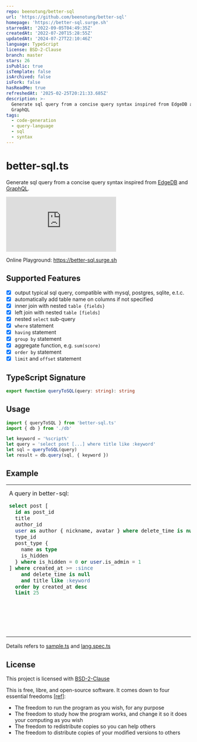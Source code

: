 ```yaml
---
repo: beenotung/better-sql
url: 'https://github.com/beenotung/better-sql'
homepage: 'https://better-sql.surge.sh'
starredAt: '2022-09-05T04:49:35Z'
createdAt: '2022-07-20T15:28:55Z'
updatedAt: '2024-07-27T22:10:46Z'
language: TypeScript
license: BSD-2-Clause
branch: master
stars: 26
isPublic: true
isTemplate: false
isArchived: false
isFork: false
hasReadMe: true
refreshedAt: '2025-02-25T20:21:33.685Z'
description: >-
  Generate sql query from a concise query syntax inspired from EdgeDB and
  GraphQL
tags:
  - code-generation
  - query-language
  - sql
  - syntax
---
```


# better-sql.ts

Generate sql query from a concise query syntax inspired from [EdgeDB](https://www.edgedb.com/blog/edgedb-1-0) and [GraphQL](https://graphql.org/).

[![npm Package Version](https://img.shields.io/npm/v/better-sql.ts)](https://www.npmjs.com/package/better-sql.ts)

Online Playground: https://better-sql.surge.sh

<!-- [![npm Package Downloads](https://img.shields.io/npm/dm/better-sql.ts)](https://www.npmtrends.com/better-sql-lang) -->

## Supported Features

- [x] output typical sql query, compatible with mysql, postgres, sqlite, e.t.c.
- [x] automatically add table name on columns if not specified
- [x] inner join with nested `table {fields}`
- [x] left join with nested `table [fields]`
- [x] nested `select` sub-query
- [x] `where` statement
- [x] `having` statement
- [x] `group by` statement
- [x] aggregate function, e.g. `sum(score)`
- [x] `order by` statement
- [x] `limit` and `offset` statement

## TypeScript Signature

```typescript
export function queryToSQL(query: string): string
```

## Usage

```typescript
import { queryToSQL } from 'better-sql.ts'
import { db } from './db'

let keyword = '%script%'
let query = 'select post [...] where title like :keyword'
let sql = queryToSQL(query)
let result = db.query(sql, { keyword })
```

## Example

<table>
<tbody>
<tr>
<td>
A query in better-sql:

```sql
select post [
  id as post_id
  title
  author_id
  user as author { nickname, avatar } where delete_time is null
  type_id
  post_type {
    name as type
    is_hidden
  } where is_hidden = 0 or user.is_admin = 1
] where created_at >= :since
    and delete_time is null
    and title like :keyword
  order by created_at desc
  limit 25







```

</td>
<td>
is converted into formatted sql as below:

```sql
select
  post.id as post_id
, post.title
, post.author_id
, author.nickname
, author.avatar
, post.type_id
, post_type.name as type
, post_type.is_hidden
from post
inner join user as author on author.id = post.author_id
inner join post_type on post_type.id = post.post_type_id
where author.delete_time is null
  and (post_type.is_hidden = 0
   or user.is_admin = 1)
  and post.created_at >= :since
  and post.delete_time is null
  and post.title like :keyword
order by
  post.created_at desc
limit 25
```

</td>
</tr>
</tbody>
</table>

Details refers to [sample.ts](./test/sample.ts) and [lang.spec.ts](./test/lang.spec.ts)

## License

This project is licensed with [BSD-2-Clause](./LICENSE)

This is free, libre, and open-source software. It comes down to four essential freedoms [[ref]](https://seirdy.one/2021/01/27/whatsapp-and-the-domestication-of-users.html#fnref:2):

- The freedom to run the program as you wish, for any purpose
- The freedom to study how the program works, and change it so it does your computing as you wish
- The freedom to redistribute copies so you can help others
- The freedom to distribute copies of your modified versions to others
